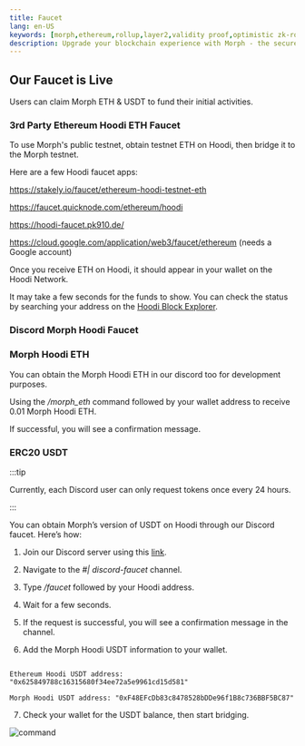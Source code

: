 ```yaml
---
title: Faucet
lang: en-US
keywords: [morph,ethereum,rollup,layer2,validity proof,optimistic zk-rollup]
description: Upgrade your blockchain experience with Morph - the secure decentralized, cost-efficient, and high-performing optimistic zk-rollup solution. Try it now!
---
```






## Our Faucet is Live


Users can claim Morph ETH & USDT to fund their initial activities.


### 3rd Party Ethereum Hoodi ETH Faucet

To use Morph's public testnet, obtain testnet ETH on Hoodi, then bridge it to the Morph testnet.

Here are a few Hoodi faucet apps:

https://stakely.io/faucet/ethereum-hoodi-testnet-eth

https://faucet.quicknode.com/ethereum/hoodi

https://hoodi-faucet.pk910.de/

https://cloud.google.com/application/web3/faucet/ethereum (needs a Google account)

Once you receive ETH on Hoodi, it should appear in your wallet on the Hoodi Network.

It may take a few seconds for the funds to show. You can check the status by searching your address on the [Hoodi Block Explorer](https://hoodi.etherscan.io).


### Discord Morph Hoodi Faucet

### Morph Hoodi ETH

You can obtain the Morph Hoodi ETH in our discord too for development purposes.

Using the */morph_eth* command followed by your wallet address to receive 0.01 Morph Hoodi ETH.

If successful, you will see a confirmation message.

### ERC20 USDT

:::tip

Currently, each Discord user can only request tokens once every 24 hours.

:::

You can obtain Morph’s version of USDT on Hoodi through our Discord faucet. Here’s how:  


1. Join our Discord server using this [link](https://discord.com/invite/MorphLayer).

2. Navigate to the *#| discord-faucet* channel.

3. Type */faucet* followed by your Hoodi address.

4. Wait for a few seconds.

5. If the request is successful, you will see a confirmation message in the channel.

6.  Add the Morph Hoodi USDT information to your wallet.

~~~

Ethereum Hoodi USDT address: "0x625849788c16315680f34ee72a5e9961cd15d581"

Morph Hoodi USDT address: "0xF48EFcDb83c8478528bDDe96f1B8c736BBF5BC87"

~~~

7. Check your wallet for the USDT balance, then start bridging. 

![command](../../assets/docs/quick-start/faucet/faucet_c.png)





